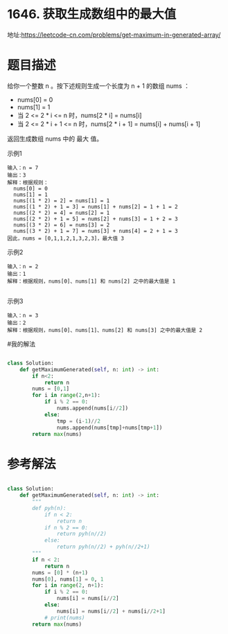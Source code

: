 # 1646. 获取生成数组中的最大值
地址:https://leetcode-cn.com/problems/get-maximum-in-generated-array/

# 题目描述
给你一个整数 n 。按下述规则生成一个长度为 n + 1 的数组 nums ：

- nums[0] = 0
- nums[1] = 1
- 当 2 <= 2 * i <= n 时，nums[2 * i] = nums[i]
- 当 2 <= 2 * i + 1 <= n 时，nums[2 * i + 1] = nums[i] + nums[i + 1]

返回生成数组 nums 中的 最大 值。


示例1
```
输入：n = 7
输出：3
解释：根据规则：
  nums[0] = 0
  nums[1] = 1
  nums[(1 * 2) = 2] = nums[1] = 1
  nums[(1 * 2) + 1 = 3] = nums[1] + nums[2] = 1 + 1 = 2
  nums[(2 * 2) = 4] = nums[2] = 1
  nums[(2 * 2) + 1 = 5] = nums[2] + nums[3] = 1 + 2 = 3
  nums[(3 * 2) = 6] = nums[3] = 2
  nums[(3 * 2) + 1 = 7] = nums[3] + nums[4] = 2 + 1 = 3
因此，nums = [0,1,1,2,1,3,2,3]，最大值 3

```

示例2
```
输入：n = 2
输出：1
解释：根据规则，nums[0]、nums[1] 和 nums[2] 之中的最大值是 1


```


示例3
```
输入：n = 3
输出：2
解释：根据规则，nums[0]、nums[1]、nums[2] 和 nums[3] 之中的最大值是 2

```


#我的解法
```python

class Solution:
    def getMaximumGenerated(self, n: int) -> int:
        if n<2:
            return n
        nums = [0,1]
        for i in range(2,n+1):
            if i % 2 == 0:
                nums.append(nums[i//2])
            else:
                tmp = (i-1)//2
                nums.append(nums[tmp]+nums[tmp+1])
        return max(nums)

```

# 参考解法
```python

class Solution:
    def getMaximumGenerated(self, n: int) -> int:
        """
        def pyh(n):
            if n < 2:
                return n
            if n % 2 == 0:
                return pyh(n//2)
            else:
                return pyh(n//2) + pyh(n//2+1)
        """
        if n < 2:
            return n
        nums = [0] * (n+1)
        nums[0], nums[1] = 0, 1
        for i in range(2, n+1):
            if i % 2 == 0:
                nums[i] = nums[i//2]
            else:
                nums[i] = nums[i//2] + nums[i//2+1]
            # print(nums)
        return max(nums)

```
